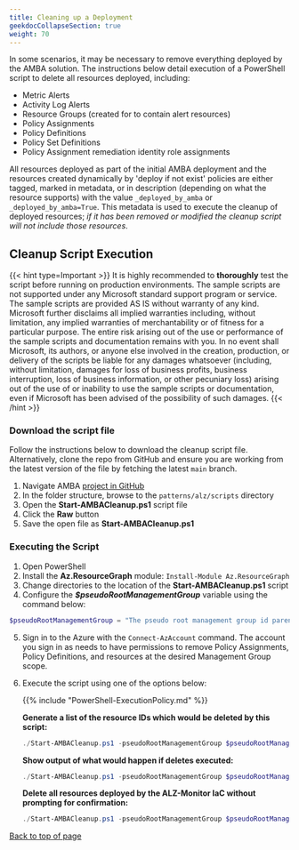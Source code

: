 ```yaml
---
title: Cleaning up a Deployment
geekdocCollapseSection: true
weight: 70
---
```


In some scenarios, it may be necessary to remove everything deployed by the AMBA solution. The instructions below detail execution of a PowerShell script to delete all resources deployed, including:

- Metric Alerts
- Activity Log Alerts
- Resource Groups (created for to contain alert resources)
- Policy Assignments
- Policy Definitions
- Policy Set Definitions
- Policy Assignment remediation identity role assignments

All resources deployed as part of the initial AMBA deployment and the resources created  dynamically by 'deploy if not exist' policies are either tagged, marked in metadata, or in description (depending on what the resource supports) with the value `_deployed_by_amba` or `_deployed_by_amba=True`. This metadata is used to execute the cleanup of deployed resources; _if it has been removed or modified the cleanup script will not include those resources_.

## Cleanup Script Execution

{{< hint type=Important >}}
It is highly recommended to **thoroughly** test the script before running on production environments. The sample scripts are not supported under any Microsoft standard support program or service. The sample scripts are provided AS IS without warranty of any kind. Microsoft further disclaims all implied warranties including, without limitation, any implied warranties of merchantability or of fitness for a particular purpose. The entire risk arising out of the use or performance of the sample scripts and documentation remains with you. In no event shall Microsoft, its authors, or anyone else involved in the creation, production, or delivery of the scripts be liable for any damages whatsoever (including, without limitation, damages for loss of business profits, business interruption, loss of business information, or other pecuniary loss) arising out of the use of or inability to use the sample scripts or documentation, even if Microsoft has been advised of the possibility of such damages.
{{< /hint >}}

### Download the script file

Follow the instructions below to download the cleanup script file. Alternatively, clone the repo from GitHub and ensure you are working from the latest version of the file by fetching the latest `main` branch.

1. Navigate AMBA [project in GitHub](https://github.com/Azure/azure-monitor-baseline-alerts)
2. In the folder structure, browse to the `patterns/alz/scripts` directory
3. Open the **Start-AMBACleanup.ps1** script file
4. Click the **Raw** button
5. Save the open file as **Start-AMBACleanup.ps1**

### Executing the Script

1. Open PowerShell
2. Install the **Az.ResourceGraph** module: `Install-Module Az.ResourceGraph`
3. Change directories to the location of the **Start-AMBACleanup.ps1** script
4. Configure the _**$pseudoRootManagementGroup**_ variable using the command below:

  ```powershell
  $pseudoRootManagementGroup = "The pseudo root management group id parenting the identity, management and connectivity management groups"
  ```

5. Sign in to the Azure with the `Connect-AzAccount` command. The account you sign in as needs to have permissions to remove Policy Assignments, Policy Definitions, and resources at the desired Management Group scope.
6. Execute the script using one of the options below:

    {{% include "PowerShell-ExecutionPolicy.md" %}}

    **Generate a list of the resource IDs which would be deleted by this script:**

    ```powershell
    ./Start-AMBACleanup.ps1 -pseudoRootManagementGroup $pseudoRootManagementGroup -ReportOnly
    ```

    **Show output of what would happen if deletes executed:**

    ```powershell
    ./Start-AMBACleanup.ps1 -pseudoRootManagementGroup $pseudoRootManagementGroup -WhatIf
    ```

    **Delete all resources deployed by the ALZ-Monitor IaC without prompting for confirmation:**

    ```powershell
    ./Start-AMBACleanup.ps1 -pseudoRootManagementGroup $pseudoRootManagementGroup -Force
    ```

[Back to top of page](.)
